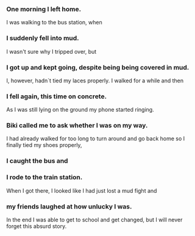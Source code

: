 ### One morning I left home.
I was walking to the bus station, when
### I suddenly fell into mud.
I wasn't sure why I tripped over, but
### I got up and kept going, despite being being covered in mud.
I, however, hadn´t tied my laces properly.
I walked for a while and then
### I fell again, this time on concrete.
As I was still lying on the ground my phone started ringing.
### Biki called me to ask whether I was on my way.
I had already walked for too long to turn around and go back home so I finally tied my shoes properly,
### I caught the bus and
### I rode to the train station.
When I got there, I looked like I had just lost a mud fight and
### my friends laughed at how unlucky I was.
In the end I was able to get to school and get changed, but I will never forget this absurd story.